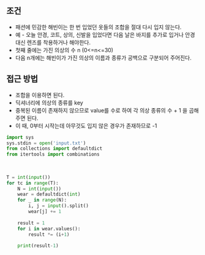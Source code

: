 
## 조건
- 패션에 민감한 해빈이는 한 번 입었던 옷들의 조합을 절대 다시 입지 않는다.
- 예 - 오늘 안경, 코트, 상의, 신발을 입었다면 다음 날은 바지를 추가로 입거나 안경대신 렌즈를 착용하거나 해야한다.
- 첫째 줄에는 가진 의상의 수 n (0<=n<=30)
- 다음 n개에는 해빈이가 가진 의상의 이름과 종류가 공백으로 구분되어 주어진다.




## 접근 방법
- 조합을 이용하면 된다.
- 딕셔너리에 의상의 종류를 key
- 중복된 이름이 존재하지 않으므로 value를 수로 하여 각 의상 종류의 수 + 1 을 곱해주면 된다.
- 이 때, 0부터 시작는데 아무것도 입지 않은 경우가 존재하므로 -1


```python
import sys  
sys.stdin = open('input.txt')  
from collections import defaultdict  
from itertools import combinations  
  
  
  
T = int(input())  
for tc in range(T):  
    N = int(input())  
    wear = defaultdict(int)  
    for _ in range(N):  
        i, j = input().split()  
        wear[j] += 1  
  
    result = 1  
    for i in wear.values():  
        result *= (i+1)  
  
    print(result-1)
```
